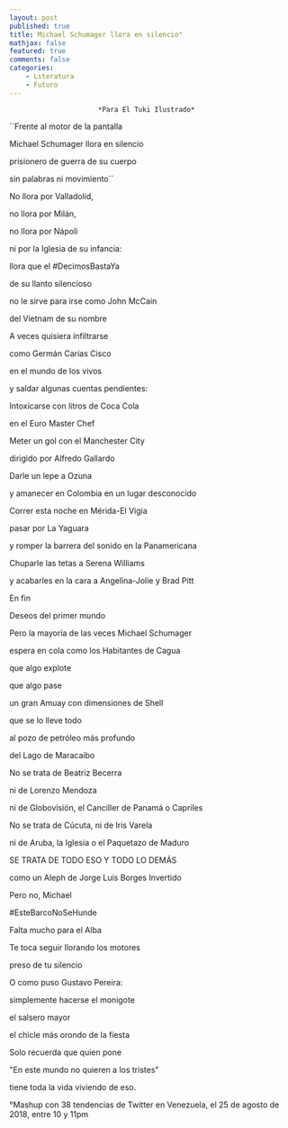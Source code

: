 ```yaml
---
layout: post
published: true
title: Michael Schumager llora en silencio°
mathjax: false
featured: true
comments: false
categories: 
    - Literatura
    - Futuro
---
```


                          *Para El Tuki Ilustrado*

´´Frente al motor de la pantalla

Michael Schumager llora en silencio

prisionero de guerra de su cuerpo

sin palabras ni movimiento´´


No llora por Valladolid,

no llora por Milán,

no llora por Nápoli

ni por la Iglesia de su infancia:

llora que el #DecimosBastaYa

de su llanto silencioso

no le sirve para irse como John McCain

del Vietnam de su nombre


A veces quisiera infiltrarse

como Germán Carías Cisco

en el mundo de los vivos

y saldar algunas cuentas pendientes:

Intoxicarse con litros de Coca Cola

en el Euro Master Chef

Meter un gol con el Manchester City

dirigido por Alfredo Gallardo

Darle un lepe a Ozuna

y amanecer en Colombia en un lugar desconocido


Correr esta noche en Mérida-El Vigia

pasar por La Yaguara

y romper la barrera del sonido en la Panamericana

Chuparle las tetas a Serena Williams

y acabarles en la cara a Angelina-Jolie	y Brad Pitt


En fin

Deseos del primer mundo


Pero la mayoría de las veces Michael Schumager

espera en cola como los Habitantes de Cagua

que algo explote

que algo pase

un gran Amuay con dimensiones de Shell

que se lo lleve todo

al pozo de petróleo más profundo

del Lago de Maracaibo


No se trata de Beatriz Becerra

ni de Lorenzo Mendoza

ni de Globovisión, el Canciller de Panamá o Capriles

No se trata de Cúcuta, ni de Iris Varela

ni de Aruba, la Iglesia o el Paquetazo de Maduro

SE TRATA DE TODO ESO Y TODO LO DEMÁS

como un Aleph de Jorge Luis Borges Invertido


Pero no, Michael

#EsteBarcoNoSeHunde

Falta mucho para el Alba

Te toca seguir llorando los motores

preso de tu silencio

O como puso Gustavo Pereira:

simplemente hacerse el monigote

el salsero mayor

el chicle más orondo de la fiesta


Solo recuerda que quien pone

"En este mundo no quieren a los tristes"

tiene toda la vida viviendo de eso.


°Mashup con 38 tendencias de Twitter en Venezuela, el 25 de agosto de 2018, entre 10 y 11pm
